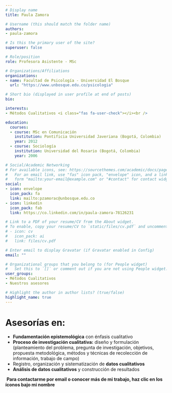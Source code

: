 ```yaml
---
# Display name
title: Paula Zamora

# Username (this should match the folder name)
authors:
- paula-zamora

# Is this the primary user of the site?
superuser: false

# Role/position
role: Profesora Asistente - MSc

# Organizations/Affiliations
organizations:
- name: Facultad de Psicología - Universidad El Bosque
  url: "https://www.unbosque.edu.co/psicologia"

# Short bio (displayed in user profile at end of posts)
bio: 

interests:
- Métodos Cualitativos <i class="fas fa-user-check"></i><br />

education:
  courses:
  - course:	MSc en Comunicación
    institution: Pontificia Universidad Javeriana (Bogotá, Colombia)
    year: 2012
  - course: Sociología
    institution: Universidad del Rosario (Bogotá, Colombia)
    year: 2006

# Social/Academic Networking
# For available icons, see: https://sourcethemes.com/academic/docs/page-builder/#icons
#   For an email link, use "fas" icon pack, "envelope" icon, and a link in the
#   form "mailto:your-email@example.com" or "#contact" for contact widget.
social:
- icon: envelope
  icon_pack: fa
  link: mailto:pzamorac@unbosque.edu.co
- icon: linkedin
  icon_pack: fab
  link: https://co.linkedin.com/in/paula-zamora-78126231

# Link to a PDF of your resume/CV from the About widget.
# To enable, copy your resume/CV to `static/files/cv.pdf` and uncomment the lines below.
# - icon: cv
#   icon_pack: ai
#   link: files/cv.pdf

# Enter email to display Gravatar (if Gravatar enabled in Config)
email: ""

# Organizational groups that you belong to (for People widget)
#   Set this to `[]` or comment out if you are not using People widget.
user_groups:
- Métodos Cualitativos
- Nuestros asesores

# Highlight the author in author lists? (true/false)
highlight_name: true
---
```


# **Asesorías en:**

*	**Fundamentación epistemológica** con énfasis cualitativo
*	**Proceso de investigación cualitativa:** diseño y formulación (planteamiento del problema, pregunta de investigación, objetivos, propuesta metodológica, métodos y técnicas de recolección de información, trabajo de campo)
*	Registro, organización y sistematización de **datos cualitativos**
*	**Análisis de datos cualitativos** y construcción de resultados


<span style="color: #f68212;"><i class="fas fa-exclamation-circle"></i>&nbsp;</span>**Para contactarme por email o conocer más de mi trabajo, haz clic en los íconos bajo mi nombre**
